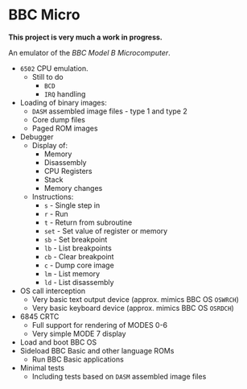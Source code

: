 # BBC Micro

**This project is very much a work in progress.**

An emulator of the *BBC Model B Microcomputer*.

* `6502` CPU emulation.
  * Still to do
    * `BCD`
    * `IRQ` handling 
* Loading of binary images:
  * `DASM` assembled image files - type 1 and type 2
  * Core dump files
  * Paged ROM images
* Debugger
  * Display of:
    * Memory
    * Disassembly
    * CPU Registers
    * Stack
    * Memory changes
  * Instructions:
     * `s` - Single step in
     * `r` - Run
     * `t` - Return from subroutine
     * `set` - Set value of register or memory
     * `sb` - Set breakpoint
     * `lb` - List breakpoints
     * `cb` - Clear breakpoint
     * `c` - Dump core image
     * `lm` - List memory
     * `ld` - List disassembly
* OS call interception
  * Very basic text output device (approx. mimics BBC OS `OSWRCH`)
  * Very basic keyboard device (approx. mimics BBC OS `OSRDCH`)
* 6845 CRTC
  * Full support for rendering of MODES 0-6 
  * Very simple MODE 7 display
* Load and boot BBC OS
* Sideload BBC Basic and other language ROMs
  * Run BBC Basic applications
* Minimal tests
  * Including tests based on `DASM` assembled image files
